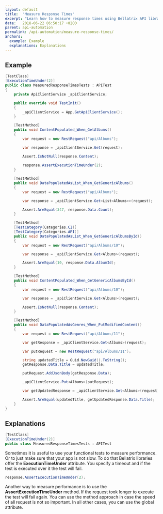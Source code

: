 ```yaml
---
layout: default
title:  "Measure Response Times"
excerpt: "Learn how to measure response times using Bellatrix API library."
date:   2018-06-22 06:50:17 +0200
parent: api-automation
permalink: /api-automation/measure-response-times/
anchors:
  example: Example
  explanations: Explanations
---
```

Example
--------
```csharp
[TestClass]
[ExecutionTimeUnder(2)]
public class MeasuredResponseTimesTests : APITest
{
    private ApiClientService _apiClientService;

    public override void TestInit()
    {
        _apiClientService = App.GetApiClientService();
    }

    [TestMethod]
    public void ContentPopulated_When_GetAlbums()
    {
        var request = new RestRequest("api/Albums");

        var response = _apiClientService.Get(request);

        Assert.IsNotNull(response.Content);
        
        response.AssertExecutionTimeUnder(2);
    }

    [TestMethod]
    public void DataPopulatedAsList_When_GetGenericAlbums()
    {
        var request = new RestRequest("api/Albums");

        var response = _apiClientService.Get<List<Albums>>(request);

        Assert.AreEqual(347, response.Data.Count);
    }

    [TestMethod]
    [TestCategory(Categories.CI)]
    [TestCategory(Categories.API)]
    public void DataPopulatedAsList_When_GetGenericAlbumsById()
    {
        var request = new RestRequest("api/Albums/10");

        var response = _apiClientService.Get<Albums>(request);

        Assert.AreEqual(10, response.Data.AlbumId);
    }

    [TestMethod]
    public void ContentPopulated_When_GetGenericAlbumsById()
    {
        var request = new RestRequest("api/Albums/10");

        var response = _apiClientService.Get<Albums>(request);

        Assert.IsNotNull(response.Content);
    }

    [TestMethod]
    public void DataPopulatedAsGenres_When_PutModifiedContent()
    {
        var request = new RestRequest("api/Albums/11");

        var getResponse = _apiClientService.Get<Albums>(request);

        var putRequest = new RestRequest("api/Albums/11");

        string updatedTitle = Guid.NewGuid().ToString();
        getResponse.Data.Title = updatedTitle;

        putRequest.AddJsonBody(getResponse.Data);

        _apiClientService.Put<Albums>(putRequest);

        var getUpdatedResponse = _apiClientService.Get<Albums>(request);

        Assert.AreEqual(updatedTitle, getUpdatedResponse.Data.Title);
    }
}
```

Explanations
------------
```csharp
[TestClass]
[ExecutionTimeUnder(2)]
public class MeasuredResponseTimesTests : APITest
```
Sometimes it is useful to use your functional tests to measure performance. Or to just make sure that your app is not slow. To do that Bellatrix libraries offer the **ExecutionTimeUnder** attribute. You specify a timeout and if the test is executed over it the test will fail.
```csharp
response.AssertExecutionTimeUnder(2);
```
Another way to measure performance is to use the **AssertExecutionTimeUnder** method. If the request took longer to execute the test will fail again. You can use the method approach in case the speed of all request is not so important. In all other cases, you can use the global attribute.